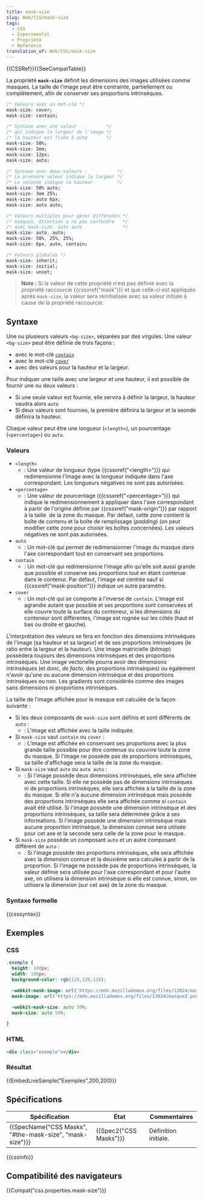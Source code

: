 ```yaml
---
title: mask-size
slug: Web/CSS/mask-size
tags:
  - CSS
  - Experimental
  - Propriété
  - Reference
translation_of: Web/CSS/mask-size
---
```

{{CSSRef}}{{SeeCompatTable}}

La propriété **`mask-size`** définit les dimensions des images utilisées comme masques. La taille de l'image peut être contrainte, partiellement ou complètement, afin de conserver ses proportions intrinsèques.

```css
/* Valeurs avec un mot-clé */
mask-size: cover;
mask-size: contain;

/* Syntaxe avec une valeur           */
/* qui indique la largeur de l'image */
/* la hauteur est fixée à auto       */
mask-size: 50%;
mask-size: 3em;
mask-size: 12px;
mask-size: auto;

/* Syntaxe avec deux valeurs :           */
/* La première valeur indique la largeur */
/* La seconde indique la hauteur         */
mask-size: 50% auto;
mask-size: 3em 25%;
mask-size: auto 6px;
mask-size: auto auto;

/* Valeurs multiples pour gérer différents */
/* masques. Attention à ne pas confondre   */
/* avec mask-size: auto auto               */
mask-size: auto, auto;
mask-size: 50%, 25%, 25%;
mask-size: 6px, auto, contain;

/* Valeurs globales */
mask-size: inherit;
mask-size: initial;
mask-size: unset;
```

> **Note :** Si la valeur de cette propriété n'est pas définie avec la propriété raccourcie {{cssxref("mask")}} et que celle-ci est appliquée après `mask-size`, la valeur sera réinitialisée avec sa valeur initiale à cause de la propriété raccourcie.

## Syntaxe

Une ou plusieurs valeurs `<bg-size>`, séparées par des virgules. Une valeur `<bg-size>` peut être définie de trois façons :

- avec le mot-clé [`contain`](#contain)
- avec le mot-clé [`cover`](#cover)
- avec des valeurs pour la hauteur et la largeur.

Pour indiquer une taille avec une largeur et une hauteur, il est possible de fournir une ou deux valeurs :

- Si une seule valeur est fournie, elle servira à définir la largeur, la hauteur vaudra alors `auto`
- Si deux valeurs sont fournies, la première définira la largeur et la seonde définira la hauteur.

Chaque valeur peut être une longueur (`<length>`), un pourcentage (`<percentage>`) ou `auto`.

### Valeurs

- `<length>`
  - : Une valeur de longueur (type {{cssxref("&lt;length&gt;")}} qui redimensionne l'image avec la longueur indiquée dans l'axe correspondant. Les longueurs négatives ne sont pas autorisées.
- `<percentage>`
  - : Une valeur de pourcentage ({{cssxref("&lt;percentage&gt;")}} qui indique le redimensionnement à appliquer dans l'axe correspondant à partir de l'origine définie par {{cssxref("mask-origin")}} par rapport à la taille  de la zone du masque. Par défaut, cette zone contient la boîte de contenu et la boîte de remplissage (_padding_) (on peut modifier cette zone pour choisir les boîtes concernées). Les valeurs négatives ne sont pas autorisées.
- `auto`
  - : Un mot-clé qui permet de redimensionner l'image du masque dans l'axe correspondant tout en conservant ses proportions.
- `contain`
  - : Un mot-clé qui redimensionne l'image afin qu'elle soit aussi grande que possible et conserve ses proportions tout en étant contenue dans le contenur. Par défaut, l'image est centrée sauf si {{cssxref("mask-position")}} indique un autre paramètre.
- `cover`
  - : Un mot-clé qui se comporte à l'inverse de `contain`. L'image est agrandie autant que possible et ses proportions sont conservées et elle couvre toute la surface du conteneur, si les dimensions du conteneur sont différentes, l'image est rognée sur les côtés (haut et bas ou droite et gauche).

L'interprétation des valeurs se fera en fonction des dimensions intrinsèques de l'image (sa hauteur et sa largeur) et de ses proportions intrinsèques (le ratio entre la largeur et la hauteur). Une image matricielle (_bitmap_) possèdera toujours des dimensions intrinsèques et des proportions intrinsèques. Une image vectorielle pourra avoir des dimensions intrinsèques (et donc, _de facto_, des proportions intrinsèques) ou également n'avoir qu'une ou aucune dimension intrinsèque et des proportions intrinsèques ou non. Les gradients sont considérés comme des images sans dimensions ni proportions intrinsèques.

La taille de l'image affichée pour le masque est calculée de la façon suivante :

- Si les deux composants de `mask-size` sont définis et sont différents de `auto` :
  - : L'image est affichée avec la taille indiquée.
- Si `mask-size` vaut `contain` ou `cover` :
  - : L'image est affichée en conservant ses proportions avec la plus grande taille possible pour être contenue ou couvrire toute la zone du masque. Si l'image ne possède pas de proportions intrinsèques, sa taille d'affichage sera la taille de la zone du masque.
- Si `mask-size` vaut `auto` ou `auto auto`&nbsp;:
  - : Si l'image possède deux dimensions intrinsèques, elle sera affichée avec cette taille. Si elle ne possède pas de dimensions intrinsèques ni de proportions intrinsèques, elle sera affichée à la taille de la zone du masque. Si elle n'a aucune dimension intrinsèque mais possède des proportions intrinsèques elle sera affichée comme si `contain` avait été utilisé. Si l'image possède une dimension intrinsèque et des proportions intrinsèques, sa taille sera déterminée grâce à ses informations. Si l'image possède une dimension intrinsèque mais aucune proportion intrinsèque, la dimension connue sera utilisée pour cet axe et la seconde sera celle de la zone pour le masque.
- Si `mask-size` possède un composant `auto` et un autre composant différent de `auto` :
  - : Si l'image possède des proportions intrinsèques, elle sera affichée avec la dimension connue et la deuxième sera calculée à partir de la proportion. Si l'image ne possède pas de proportions intrinsèques, la valeur définie sera utilisée pour l'axe correspondant et pour l'autre axe, on utilisera la dimension intrinsèque si elle est connue, sinon, on utilisera la dimension (sur cet axe) de la zone du masque.

### Syntaxe formelle

{{csssyntax}}

## Exemples

### CSS

```css
.exemple {
  height: 100px;
  width: 100px;
  background-color: rgb(128,128,128);

  -webkit-mask-image: url('https://mdn.mozillademos.org/files/13024/masque2.png');
  mask-image: url('https://mdn.mozillademos.org/files/13024/masque2.png');

  -webkit-mask-size: auto 50%;
  mask-size: auto 50%;

}
```

### HTML

```html
<div class="exemple"></div>
```

### Résultat

{{EmbedLiveSample("Exemples",200,200)}}

## Spécifications

| Spécification                                                                | État                         | Commentaires         |
| ---------------------------------------------------------------------------- | ---------------------------- | -------------------- |
| {{SpecName("CSS Masks", "#the-mask-size", "mask-size")}} | {{Spec2("CSS Masks")}} | Définition initiale. |

{{cssinfo}}

## Compatibilité des navigateurs

{{Compat("css.properties.mask-size")}}
